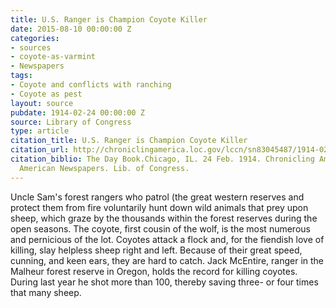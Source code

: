 ```yaml
---
title: U.S. Ranger is Champion Coyote Killer
date: 2015-08-10 00:00:00 Z
categories:
- sources
- coyote-as-varmint
- Newspapers
tags:
- Coyote and conflicts with ranching
- Coyote as pest
layout: source
pubdate: 1914-02-24 00:00:00 Z
source: Library of Congress
type: article
citation_title: U.S. Ranger is Champion Coyote Killer
citation_url: http://chroniclingamerica.loc.gov/lccn/sn83045487/1914-02-24/ed-1/seq-23/
citation_biblio: The Day Book.Chicago, IL. 24 Feb. 1914. Chronicling America. Historic
  American Newspapers. Lib. of Congress.
---
```


Uncle Sam's forest rangers who patrol (the great western reserves and protect them from fire voluntarily hunt down wild animals that prey upon sheep, which graze by the thousands within the forest reserves during the open seasons. The coyote, first cousin of the wolf, is the most numerous and pernicious of the lot. Coyotes attack a flock and, for the fiendish love of killing, slay helpless sheep right and left. Because of their great speed, cunning, and keen ears, they are hard to catch. Jack McEntire, ranger in the Malheur forest reserve in Oregon, holds the record for killing coyotes. During last year he shot more than 100, thereby saving three- or four times that many sheep.
